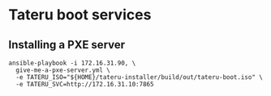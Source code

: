 # Tateru boot services

## Installing a PXE server

```
ansible-playbook -i 172.16.31.90, \
  give-me-a-pxe-server.yml \
  -e TATERU_ISO="${HOME}/tateru-installer/build/out/tateru-boot.iso" \
  -e TATERU_SVC=http://172.16.31.10:7865
```
